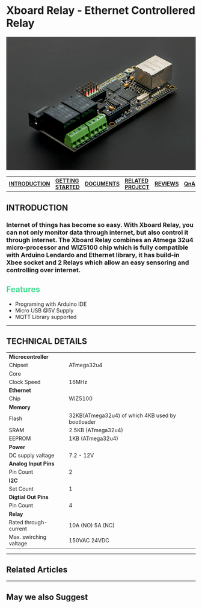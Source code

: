 # **Xboard Relay - Ethernet Controllered Relay**

<img src="./static/xboard_relay.png">

|                                    |                                                 |                                      |                                                  |                                  |                          |     |
| :--------------------------------- | :---------------------------------------------- | :----------------------------------- | :----------------------------------------------- | :------------------------------- | :----------------------- | :-- |
| [**INTRODUCTION**](./varFormat.md) | [**GETTING STARTED**](./taps/gettingStarted.md) | [**DOCUMENTS**](./taps/documents.md) | [**RELATED PROJECT**](./taps/relatedProjects.md) | [**REVIEWS**](./taps/reviews.md) | [**QnA**](./taps/QnA.md) |

## **INTRODUCTION**

### Internet of things has become so easy. With Xboard Relay, you can not only monitor data through internet, but also control it through internet. The Xboard Relay combines an Atmega 32u4 micro-processor and WIZ5100 chip which is fully compatible with Arduino Lendardo and Ethernet library, it has build-in Xbee socket and 2 Relays which allow an easy sensoring and controlling over internet.

<span style="color:#41db8e">

## **Features**

</span>

- Programing with Arduino IDE
- Micro USB @5V Supply
- MQTT Library supported

---

## **TECHNICAL DETAILS**

|                        |                                                  |
| :--------------------- | :----------------------------------------------- |
| **Microcontroller**    |                                                  |
| Chipset                | ATmega32u4                                       |
| Core                   |                                                  |
| Clock Speed            | 16MHz                                            |
| **Ethernet**           |                                                  |
| Chip                   | WIZ5100                                          |
| **Memory**             |                                                  |
| Flash                  | 32KB(ATmega32u4) of which 4KB used by bootloader |
| SRAM                   | 2.5KB (ATmega32u4)                               |
| EEPROM                 | 1KB (ATmega32u4)                                 |
| **Power**              |                                                  |
| DC supply valtage      | 7.2 - 12V                                        |
| **Analog Input Pins**  |                                                  |
| Pin Count              | 2                                                |
| **I2C**                |                                                  |
| Set Count              | 1                                                |
| **Digtial Out Pins**   |                                                  |
| Pin Count              | 4                                                |
| **Relay**              |                                                  |
| Rated through-current  | 10A (NO) 5A (NC)                                 |
| Max. swirching valtage | 150VAC 24VDC                                     |

---

## **Related Articles**

---

## **May we also Suggest**
